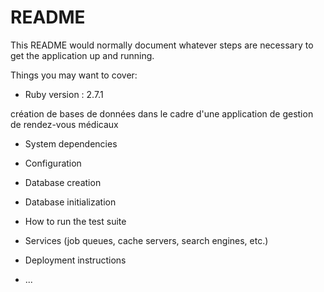 # README

This README would normally document whatever steps are necessary to get the
application up and running.

Things you may want to cover:

* Ruby version : 2.7.1

création de bases de données dans le cadre d'une application de gestion de rendez-vous médicaux

* System dependencies

* Configuration

* Database creation

* Database initialization

* How to run the test suite

* Services (job queues, cache servers, search engines, etc.)

* Deployment instructions

* ...
